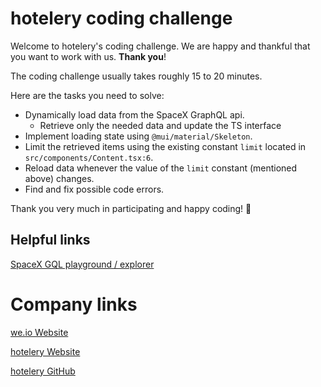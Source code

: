 # hotelery coding challenge

Welcome to hotelery's coding challenge. We are happy and thankful that you want to work with us. __Thank you__!

The coding challenge usually takes roughly 15 to 20 minutes.

Here are the tasks you need to solve:

* Dynamically load data from the SpaceX GraphQL api.
  * Retrieve only the needed data and update the TS interface
* Implement loading state using `@mui/material/Skeleton`.
* Limit the retrieved items using the existing constant `limit` located in `src/components/Content.tsx:6`.
* Reload data whenever the value of the `limit` constant (mentioned above) changes.
* Find and fix possible code errors.

Thank you very much in participating and happy coding! 🚀


## Helpful links
[SpaceX GQL playground / explorer](https://studio.apollographql.com/public/SpaceX-pxxbxen/explorer)



# Company links
[we.io Website](https://we-io.de/)

[hotelery Website](https://hotelery.de/)

[hotelery GitHub](https://github.com/hotelery)
